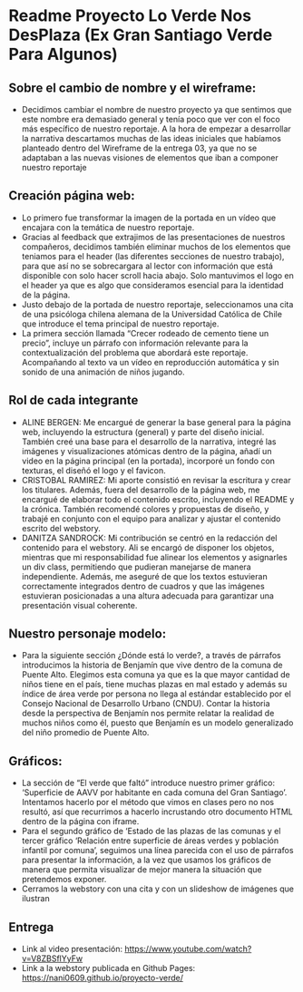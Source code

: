 # **Readme Proyecto Lo Verde Nos DesPlaza (Ex Gran Santiago Verde Para Algunos)**
## Sobre el cambio de nombre y el wireframe:
- Decidimos cambiar el nombre de nuestro proyecto ya que sentimos que este nombre era demasiado general y tenía poco que ver con el foco más específico de nuestro reportaje.
A la hora de empezar a desarrollar la narrativa descartamos muchas de las ideas iniciales que habíamos planteado dentro del Wireframe de la entrega 03, ya que no se adaptaban a las nuevas visiones de elementos que iban a componer nuestro reportaje
## Creación página web:
- Lo primero fue transformar la imagen de la portada en un vídeo que encajara con la temática de nuestro reportaje.
- Gracias al feedback que extrajimos de las presentaciones de nuestros compañeros, decidimos también eliminar muchos de los elementos que teniamos para el header (las diferentes secciones de nuestro trabajo), para que así no se sobrecargara al lector con información que está disponible con solo hacer scroll hacia abajo. Solo mantuvimos el logo en el header ya que es algo que consideramos esencial para la identidad de la página.
- Justo debajo de la portada de nuestro reportaje, seleccionamos una cita de una psicóloga chilena alemana de la Universidad Católica de Chile que introduce el tema principal de nuestro reportaje.
- La primera sección llamada “Crecer rodeado de cemento tiene un precio”, incluye un párrafo con información relevante para la contextualización del problema que abordará este reportaje. Acompañando al texto va un vídeo en reproducción automática y sin sonido de una animación de niños jugando.
## Rol de cada integrante
- ALINE BERGEN: Me encargué de generar la base general para la página web, incluyendo la estructura (general) y parte del diseño inicial. También creé una base para el desarrollo de la narrativa, integré las imágenes y visualizaciones atómicas dentro de la página, añadí un video en la página principal (en la portada), incorporé un fondo con texturas, el diseñó el logo y el favicon.
- CRISTOBAL RAMIREZ: Mi aporte consistió en revisar la escritura y crear los titulares. Además, fuera del desarrollo de la página web, me encargué de elaborar todo el contenido escrito, incluyendo el README y la crónica. También recomendé colores y propuestas de diseño, y trabajé en conjunto con el equipo para analizar y ajustar el contenido escrito del webstory.
- DANITZA SANDROCK: Mi contribución se centró en la redacción del contenido para el webstory. Ali se encargó de disponer los objetos, mientras que mi responsabilidad fue alinear los elementos y asignarles un div class, permitiendo que pudieran manejarse de manera independiente. Además, me aseguré de que los textos estuvieran correctamente integrados dentro de cuadros y que las imágenes estuvieran posicionadas a una altura adecuada para garantizar una presentación visual coherente.
## Nuestro personaje modelo:
- Para la siguiente sección ¿Dónde está lo verde?, a través de párrafos introducimos la historia de Benjamín que vive dentro de la comuna de Puente Alto. Elegimos esta comuna ya que es la que mayor cantidad de niños tiene en el país, tiene muchas plazas en mal estado y además su índice de área verde por persona no llega al estándar establecido por el Consejo Nacional de Desarrollo Urbano (CNDU). Contar la historia desde la perspectiva de Benjamín nos permite relatar la realidad de muchos niños como él, puesto que Benjamín es un modelo generalizado del niño promedio de Puente Alto.
## Gráficos:
- La sección de “El verde que faltó” introduce nuestro primer gráfico: ‘Superficie de AAVV por habitante en cada comuna del Gran Santiago’. Intentamos hacerlo por el método que vimos en clases pero no nos resultó, así que recurrimos a hacerlo incrustando otro documento HTML dentro de la página con iframe.
- Para el segundo gráfico de ‘Estado de las plazas de las comunas y el tercer gráfico ‘Relación entre superficie de áreas verdes y población infantil por comuna’, seguimos una línea parecida con el uso de párrafos para presentar la información, a la vez que usamos los gráficos de manera que permita visualizar de mejor manera la situación que pretendemos exponer.
- Cerramos la webstory con una cita y con un slideshow de imágenes que ilustran
## Entrega
- Link al video presentación: https://www.youtube.com/watch?v=V8ZBSflYyFw
- Link a la webstory publicada en Github Pages: https://nani0609.github.io/proyecto-verde/
